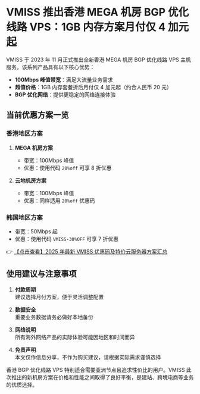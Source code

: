 # VMISS 推出香港 MEGA 机房 BGP 优化线路 VPS：1GB 内存方案月付仅 4 加元起

VMISS 于 2023 年 11 月正式推出全新香港 MEGA 机房 BGP 优化线路 VPS 主机服务。该系列产品具有以下核心优势：

- **100Mbps 峰值带宽**：满足大流量业务需求
- **超值价格**：1GB 内存套餐折后月付仅 4 加元起（约合人民币 20 元）
- **BGP 优化网络**：提供更稳定的网络连接体验

## 当前优惠方案一览

### 香港地区方案
1. **MEGA 机房方案**
   - 带宽：100Mbps 峰值
   - 优惠：使用代码 `20%off` 可享 8 折优惠

2. **云地机房方案**  
   - 带宽：100Mbps 峰值  
   - 优惠：同样适用 `20%off` 优惠码

### 韩国地区方案
- 带宽：50Mbps 起
- 优惠：使用代码 `VMISS-30%OFF` 可享 7 折优惠

👉 [【点击查看】2025 年最新 VMISS 优惠码及特价云服务器方案汇总](https://bit.ly/Vmiss)

## 使用建议与注意事项

1. **付款周期**  
   建议选择月付方案，便于灵活调整配置

2. **数据安全**  
   重要业务数据请务必做好本地备份

3. **网络说明**  
   所有海外网络产品的实际体验可能因地区和时间而异

4. **免责声明**  
   本文仅作信息分享，不作为购买建议，请根据实际需求谨慎选择

香港 BGP 优化线路 VPS 特别适合需要亚洲节点且追求性价比的用户。VMISS 此次推出的新机房方案在价格和性能之间取得了良好平衡，是建站、跨境电商等业务的优质选择。